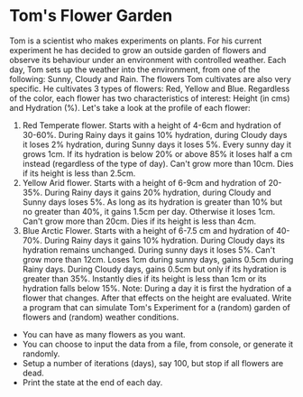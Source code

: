 # Tom's Flower Garden
Tom is a scientist who makes experiments on plants. For his current experiment he has
decided to grow an outside garden of flowers and observe its behaviour under an
environment with controlled weather.
Each day, Tom sets up the weather into the environment, from one of the following: Sunny,
Cloudy and Rain.
The flowers Tom cultivates are also very specific. He cultivates 3 types of flowers: Red,
Yellow and Blue. Regardless of the color, each flower has two characteristics of interest:
Height (in cms) and Hydration (%). Let's take a look at the profile of each flower:
1. Red
Temperate flower. Starts with a height of 4-6cm and hydration of 30-60%.
During Rainy days it gains 10% hydration, during Cloudy days it loses 2% hydration, during
Sunny days it loses 5%.
Every sunny day it grows 1cm. If its hydration is below 20% or above 85% it loses half a cm
instead (regardless of the type of day).
Can't grow more than 10cm.
Dies if its height is less than 2.5cm.
2. Yellow
Arid flower. Starts with a height of 6-9cm and hydration of 20-35%.
During Rainy days it gains 20% hydration, during Cloudy and Sunny days loses 5%.
As long as its hydration is greater than 10% but no greater than 40%, it gains 1.5cm per day.
Otherwise it loses 1cm.
Can't grow more than 20cm.
Dies if its height is less than 4cm.
3. Blue
Arctic Flower. Starts with a height of 6-7.5 cm and hydration of 40-70%.
During Rainy days it gains 10% hydration. During Cloudy days its hydration remains
unchanged. During sunny days it loses 5%.
Can't grow more than 12cm.
Loses 1cm during sunny days, gains 0.5cm during Rainy days. During Cloudy days, gains
0.5cm but only if its hydration is greater than 35%.
Instantly dies if its height is less than 1cm or its hydration falls below 15%.
Note: During a day it is first the hydration of a flower that changes. After that effects on the
height are evaluated.
Write a program that can simulate Tom's Experiment for a (random) garden of flowers and
(random) weather conditions.
- You can have as many flowers as you want.
- You can choose to input the data from a file, from console, or generate it randomly.
- Setup a number of iterations (days), say 100, but stop if all flowers are dead.
- Print the state at the end of each day.
